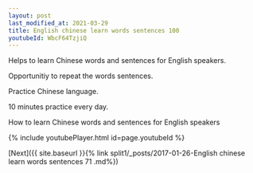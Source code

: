```yaml
---
layout: post
last_modified_at: 2021-03-29
title: English chinese learn words sentences 100 
youtubeId: WbcF64TzjiQ
---
```

 
 
Helps to learn Chinese words and sentences for English speakers.

Opportunitiy to repeat the words sentences. 

Practice Chinese language. 
 
10 minutes practice every day. 
 
How to learn Chinese words and sentences for English speakers 
 
{% include youtubePlayer.html id=page.youtubeId %}
 
 
[Next]({{ site.baseurl }}{% link  split1/_posts/2017-01-26-English chinese learn words sentences 71 .md%})
 

